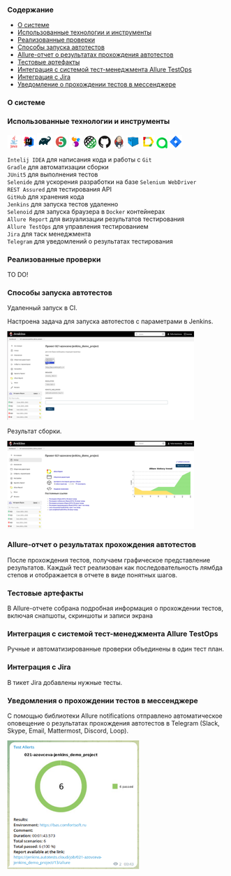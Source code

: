

### <a name="Содержание"></a>Содержание

- [О системе](#about-system)
- [Использованные технологии и инструменты](#tech-and-instruments)
- [Реализованные проверки](#tests)
- [Способы запуска автотестов](#how-to-run)
- [Allure-отчет о результатах прохождения автотестов](#allure-report)
- [Тестовые артефакты](#test-artefacts)
- [Интеграция с системой тест-менеджмента Allure TestOps](#allure-test-ops)
- [Интеграция с Jira](#jira)
- [Уведомление о прохождении тестов в мессенджере](#telegram-notification)

### <a name="about-system"></a>О системе

### <a name="tech-and-instruments"></a>Использованные технологии и инструменты

<p>
<img width="6%" title="Java" src="media/svg/java.svg">
<img width="6%" title="IntelliJ IDEA" src="media/svg/idea.svg">
<img width="7%" title="Gradle" src="media/svg/gradle.svg">
<img width="6%" title="JUnit5" src="media/svg/junit5.svg">
<img width="6%" title="Selenide" src="media/svg/selenide.svg">
<img width="5.5%" title="Selenide" src="media/svg/restassured.png">
<img width="6%" title="GitHub" src="media/svg/github.svg">
<img width="5.5%" title="Jenkins" src="media/svg/jenkins.svg">
<img width="6%" title="Selenoid" src="media/svg/selenoid.svg">
<img width="6%" title="AllureReport" src="media/svg/allure.svg">
<img width="5%" title="Allure TestOps" src="media/svg/alluretestops.svg">
<img width="6%" title="Jira" src="media/svg/jira.svg">
</p>

`Intelij IDEA` для написания кода и работы с `Git`\
`Gradle` для автоматизации сборки\
`JUnit5` для выполнения тестов\
`Selenide` для ускорения разработки на базе `Selenium WebDriver`\
`REST Assured` для тестирования API\
`GitHub` для хранения кода\
`Jenkins` для запуска тестов удаленно\
`Selenoid` для запуска браузера в `Docker` контейнерах\
`Allure Report` для визуализации результатов тестирования\
`Allure TestOps` для управления тестированием\
`Jira` для таск менеджмента\
`Telegram` для уведомлений о результатах тестирования

### <a name="tests"></a>Реализованные проверки

TO DO!

### <a name="how-to-run"></a>Способы запуска автотестов

Удаленный запуск в CI.

Настроена задача для запуска автотестов с параметрами в Jenkins.
<p>
<img width="85%" title="Launch with Jenkins" src="media/screens/parametrized_jenkins_job.png">
</p>

Результат сборки.
<p>
<img width="85%" title="Launch with Jenkins" src="media/screens/jenkins-job.png">
</p>

### <a name="allure-report"></a>Allure-отчет о результатах прохождения автотестов
После прохождения тестов, получаем графическое представление результатов. 
Каждый тест реализован как последовательность лямбда степов и отображается в отчете в виде понятных шагов.

### <a name="test-artefacts"></a>Тестовые артефакты
В Allure-отчете собрана подробная информация о прохождении тестов, включая снапшоты, скриншоты и записи экрана 

### <a name="allure-test-ops"></a>Интеграция с системой тест-менеджмента Allure TestOps
Ручные и автоматизированные проверки объединены в один тест план. 

### <a name="jira"></a>Интеграция с Jira
В тикет Jira добавлены нужные тесты.

### <a name="telegram-notification"></a>Уведомления о прохождении тестов в мессенджере  
С помощью библиотеки Allure notifications отправлено автоматическое оповещение о результатах прохождения автотестов в Telegram (Slack, Skype, Email, Mattermost, Discord, Loop).
<p>
<img width="60%" title="Telegram notifications" src="media/screens/telegram_report.png">
</p>

